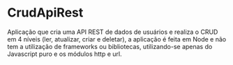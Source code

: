 # CrudApiRest
Aplicação que cria uma API REST de dados de usuários e realiza o CRUD em 4 níveis (ler, atualizar, criar e deletar), a aplicação é feita em Node e não tem a utilização de frameworks ou bibliotecas, utilizando-se apenas do Javascript puro e os módulos http e url.  
